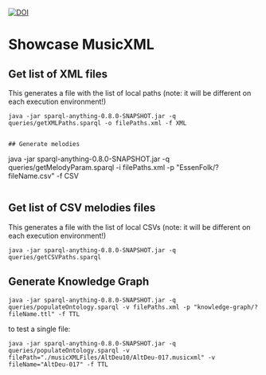 [![DOI](https://zenodo.org/badge/521574081.svg)](https://zenodo.org/badge/latestdoi/521574081)

# Showcase MusicXML

## Get list of XML files
This generates a file with the list of local paths (note: it will be different on each execution environment!)
```
java -jar sparql-anything-0.8.0-SNAPSHOT.jar -q queries/getXMLPaths.sparql -o filePaths.xml -f XML


## Generate melodies

```
java -jar sparql-anything-0.8.0-SNAPSHOT.jar -q queries/getMelodyParam.sparql -i filePaths.xml -p "EssenFolk/?fileName.csv" -f CSV
```
```

## Get list of CSV melodies files
This generates a file with the list of local CSVs (note: it will be different on each execution environment!)
```
java -jar sparql-anything-0.8.0-SNAPSHOT.jar -q queries/getCSVPaths.sparql
```
## Generate Knowledge Graph

```
java -jar sparql-anything-0.8.0-SNAPSHOT.jar -q queries/populateOntology.sparql -v filePaths.xml -p "knowledge-graph/?fileName.ttl" -f TTL
```
to test a single file:
```
java -jar sparql-anything-0.8.0-SNAPSHOT.jar -q queries/populateOntology.sparql -v filePath="./musicXMLFiles/AltDeu10/AltDeu-017.musicxml" -v fileName="AltDeu-017" -f TTL
```